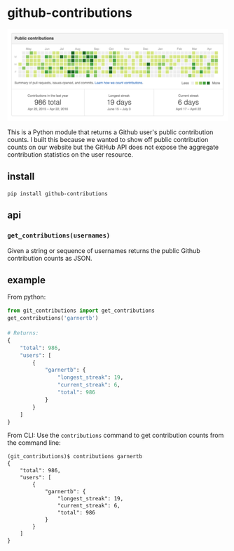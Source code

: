 # github-contributions

![Github Contributions](/img/contributions.png?raw=true "Contributions Screenshot")

This is a Python module that returns a Github user's public contribution counts.  I built this because we wanted to
  show off public contribution counts on our website but the GitHub API does not expose the aggregate contribution
  statistics on the user resource.

## install

    pip install github-contributions

## api

### `get_contributions(usernames)`

Given a string or sequence of usernames returns the public Github contribution counts as JSON.


## example

From python:

```python
from git_contributions import get_contributions
get_contributions('garnertb')

# Returns:
{
    "total": 986,
    "users": [
        {
            "garnertb": {
                "longest_streak": 19,
                "current_streak": 6,
                "total": 986
            }
        }
    ]
}
```

From CLI:
Use the `contributions` command to get contribution counts from the command line:

```shell
(git_contributions)$ contributions garnertb
{
    "total": 986,
    "users": [
        {
            "garnertb": {
                "longest_streak": 19,
                "current_streak": 6,
                "total": 986
            }
        }
    ]
}
```
